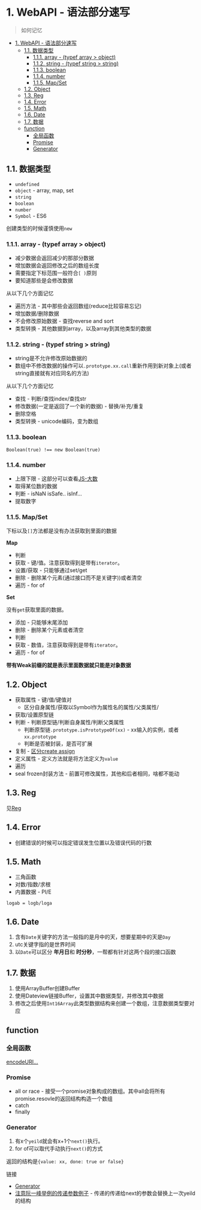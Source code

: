 # 1. WebAPI - 语法部分速写
> 如何记忆

<!-- TOC -->

- [1. WebAPI - 语法部分速写](#1-webapi---语法部分速写)
  - [1.1. 数据类型](#11-数据类型)
    - [1.1.1. array - (typef array > object)](#111-array---typef-array--object)
    - [1.1.2. string - (typef string > string)](#112-string---typef-string--string)
    - [1.1.3. boolean](#113-boolean)
    - [1.1.4. number](#114-number)
    - [1.1.5. Map/Set](#115-mapset)
  - [1.2. Object](#12-object)
  - [1.3. Reg](#13-reg)
  - [1.4. Error](#14-error)
  - [1.5. Math](#15-math)
  - [1.6. Date](#16-date)
  - [1.7. 数据](#17-数据)
  - [function](#function)
    - [全局函数](#全局函数)
    - [Promise](#promise)
    - [Generator](#generator)

<!-- /TOC -->

## 1.1. 数据类型

* `undefined`
* `object` - array, map, set
* `string`
* `boolean`
* `number`
* `Symbol` - ES6

创建类型的时候谨慎使用`new`

### 1.1.1. array - (typef array > object)

* 减少数据会返回减少的那部分数据
* 增加数据会返回修改之后的数组长度
* 需要指定下标范围一般符合`[ )`原则
* 要知道那些是会修改数据

从以下几个方面记忆

* 遍历方法 - 其中那些会返回数组(reduce比较容易忘记)
* 增加数据/删除数据
* 不会修改原始数据 - 查找reverse and sort
* 类型转换 - 其他数据到array，以及array到其他类型的数据

### 1.1.2. string - (typef string > string)

* string是不允许修改原始数据的
* 数组中不修改数据的操作可以`.prototype.xx.call`重新作用到新对象上(或者string直接就有对应同名的方法)

从以下几个方面记忆

* 查找 - 判断/查找index/查找str
* 修改数据(一定是返回了一个新的数据)  - 替换/补充/重复
* 删除空格
* 类型转换 - unicode编码，变为数组

### 1.1.3. boolean

`Boolean(true) !== new Boolean(true)`

### 1.1.4. number

* 上限下限 - 这部分可以查看[JS-大数]()
* 取得某位数的数据
* 判断 - isNaN isSafe.. isInf...
* 提取数字

### 1.1.5. Map/Set

下标以及`[]`方法都是没有办法获取到里面的数据

**Map**

* 判断
* 获取 - 键/值。注意获取得到是带有`iterator`。
* 设置/获取 - 只能够通过set/get
* 删除 - 删除某个元素(通过接口而不是关键字))或者清空
* 遍历 - for of

**Set**

没有`get`获取里面的数据。

* 添加 - 只能够末尾添加
* 删除 - 删除某个元素或者清空
* 判断
* 获取 - 数值，注意获取得到是带有`iterator`。
* 遍历 - for of

**带有Weak前缀的就是表示里面数据就只能是对象数据**

## 1.2. Object

* 获取属性 - 键/值/键值对
  * 区分自身属性/获取以Symbol作为属性名的属性/父类属性/
* 获取/设置原型链
* 判断 - 判断原型链/判断自身属性/判断父类属性
  * 判断原型链`.prototype.isPrototypeOf(xx)` - xx输入的实例，或者`xx.prototype`
  * 判断是否被封装，是否可扩展
* 复制 - [区分create assign]()
* 定义属性 - 定义方法就是将方法定义为`value`
* 遍历
* seal frozen封装方法 - 前置可修改属性，其他和后者相同，啥都不能动

## 1.3. Reg

见[Reg]()

## 1.4. Error

* 创建错误的时候可以指定错误发生位置以及错误代码的行数

## 1.5. Math

* 三角函数
* 对数/指数/求根
* 内置数据 - PI/E

`logab = logb/loga`

## 1.6. Date

1. 含有`Date`关键字的方法一般指的是月中的天，想要星期中的天是`Day`
2. utc关键字指的是世界时间
3. 以`Date`可以区分 **年月日**和 **时分秒**，一帮都有针对这两个段的接口函数

## 1.7. 数据

1. 使用ArrayBuffer创建Buffer
2. 使用Dateview链接Buffer，设置其中数据类型，并修改其中数据
3. 修改之后使用`Int16Array`此类型数据结构来创建一个数组，注意数据类型要对应

## function

### 全局函数

[encodeURI...]()

### Promise

* all or race - 接受一个promise对象构成的数组。其中all会将所有promise.resovle的返回结构构造一个数组
* catch
* finally

### Generator

1. 有x个`yeild`就会有x+1个`next()`执行。
2. for of可以取代手动执行`next()`的方式

返回的结构是`{value: xx, done: true or false}`

链接

* [Generator](https://developer.mozilla.org/zh-CN/docs/Web/JavaScript/Reference/Global_Objects/Generator)
* [注意阮一峰举例的传递参数例子](http://es6.ruanyifeng.com/) - 传递的传递给next的参数会替换上一次yeild的结构
